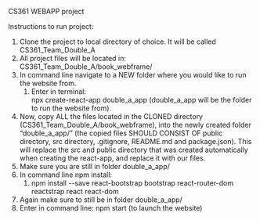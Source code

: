 
CS361 WEBAPP project

Instructions to run project:
1. Clone the project to local directory of choice. It will be called CS361_Team_Double_A
2. All project files will be located in: CS361_Team_Double_A/book_webframe/
3. In command line navigate to a NEW folder where you would like to run the website from.
    1. Enter in terminal:  
       npx create-react-app double_a_app (double_a_app will be the folder to run the website from).
4. Now, copy ALL the files located in the CLONED directory (CS361_Team_Double_A/book_webframe), into the newly created folder “double_a_app/” (the copied files SHOULD CONSIST OF public directory, src directory, .gitignore, README.md and package.json). This will replace the src and public directory that was created automatically when creating the react-app, and replace it with our files.
5. Make sure you are still in folder double_a_app/
6. In command line npm install:<br>
    1. npm install --save react-bootstrap bootstrap react-router-dom reactstrap react react-dom<br>
7. Again make sure to still be in folder double_a_app/
8. Enter in command line:  npm start (to launch the website)
